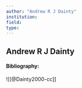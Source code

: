 ```yaml
---
author: "Andrew R J Dainty"
institution:
field:
type:
---
```


## Andrew R J Dainty
#### Bibliography:

![[@Dainty2000-cc]]